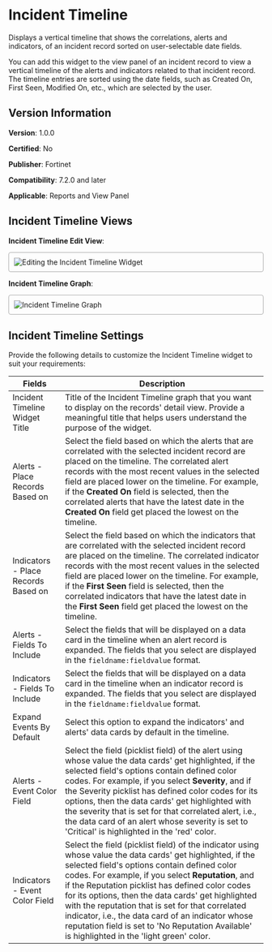 # Incident Timeline

Displays a vertical timeline that shows the correlations, alerts and indicators, of an incident record sorted on user-selectable date fields. 

You can add this widget to the view panel of an incident record to view a vertical timeline of the alerts and indicators related to that incident record. The timeline entries are sorted using the date fields, such as Created On, First Seen, Modified On, etc., which are selected by the user.

## Version Information

**Version**: 1.0.0

**Certified**: No

**Publisher**: Fortinet  

**Compatibility**: 7.2.0 and later  

**Applicable**: Reports and View Panel

## Incident Timeline Views

**Incident Timeline Edit View**:

<img src="https://raw.githubusercontent.com/fortinet-fortisoar/widget-incident-timeline/release/1.0.0/docs/media/incident-timeline-edit-view.png" alt="Editing the Incident Timeline Widget" style="border: 1px solid #A9A9A9; border-radius: 4px; padding: 10px; display: block; margin-left: auto; margin-right: auto;">

**Incident Timeline Graph**:

<img src="https://raw.githubusercontent.com/fortinet-fortisoar/widget-incident-timeline/release/1.0.0/docs/media/incident-timeline-graph.png" alt="Incident Timeline Graph" style="border: 1px solid #A9A9A9; border-radius: 4px; padding: 10px; display: block; margin-left: auto; margin-right: auto;">

## Incident Timeline Settings

Provide the following details to customize the Incident Timeline widget to suit your requirements:

| Fields                              | Description                              |
| ----------------------------------- | ---------------------------------------- |
| Incident Timeline Widget Title      | Title of the Incident Timeline graph that you want to display on the records' detail view. Provide a meaningful title that helps users understand the purpose of the widget. |
| Alerts - Place Records Based on     | Select the field based on which the alerts that are correlated with the selected incident record are placed on the timeline. The correlated alert records with the most recent values in the selected field are placed lower on the timeline. For example, if the **Created On** field is selected, then the correlated alerts that have the latest date in the **Created On** field get placed the lowest on the timeline. |
| Indicators - Place Records Based on | Select the field based on which the indicators that are correlated with the selected incident record are placed on the timeline. The correlated indicator records with the most recent values in the selected field are placed lower on the timeline. For example, if the **First Seen** field is selected, then the correlated indicators that have the latest date in the **First Seen** field get placed the lowest on the timeline. |
| Alerts - Fields To Include          | Select the fields that will be displayed on a data card in the timeline when an alert record is expanded. The fields that you select are displayed in the `fieldname:fieldvalue` format. |
| Indicators - Fields To Include      | Select the fields that will be displayed on a data card in the timeline when an indicator record is expanded. The fields that you select are displayed in the `fieldname:fieldvalue` format. |
| Expand Events By Default            | Select this option to expand the indicators' and alerts' data cards by default in the timeline. |
| Alerts - Event Color Field          | Select the field (picklist field) of the alert using whose value the data cards' get highlighted, if the selected field's options contain defined color codes. For example, if you select **Severity**, and if the Severity picklist has defined color codes for its options, then the data cards' get highlighted with the severity that is set for that correlated alert, i.e., the data card of an alert whose severity is set to 'Critical' is highlighted in the 'red' color. |
| Indicators - Event Color Field      | Select the field (picklist field) of the indicator using whose value the data cards' get highlighted, if the selected field's options contain defined color codes. For example, if you select **Reputation**, and if the Reputation picklist has defined color codes for its options, then the data cards' get highlighted with the reputation that is set for that correlated indicator, i.e., the data card of an indicator whose reputation field is set to 'No Reputation Available' is highlighted in the 'light green' color. |



